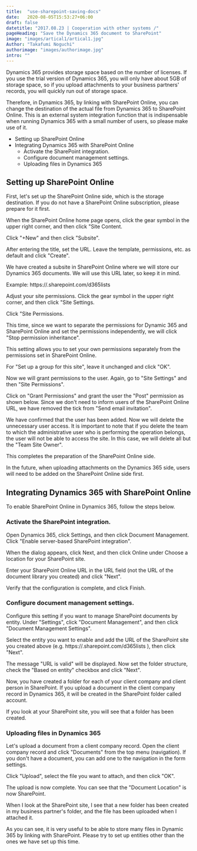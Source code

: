 ```yaml
---
title:  "use-sharepoint-saving-docs"
date:   2020-08-05T15:53:27+06:00
draft: false
datetitle: "2017.08.23 | Cooperation with other systems /"
pageHeading: "Save the Dynamics 365 document to SharePoint"
image: "images/artical1/artical1.jpg"
Author: "Takafumi Noguchi"
authorimage: "images/authorimage.jpg"
intro: ""
---
```

<!-- Intro  -->
Dynamics 365 provides storage space based on the number of licenses. If you use the trial version of Dynamics 365, you will only have about 5GB of storage space, so if you upload attachments to your business partners' records, you will quickly run out of storage space.

Therefore, in Dynamics 365, by linking with SharePoint Online, you can change the destination of the actual file from Dynamics 365 to SharePoint Online. This is an external system integration function that is indispensable when running Dynamics 365 with a small number of users, so please make use of it.

<!-- Table Of Content -->
* Setting up SharePoint Online
* Integrating Dynamics 365 with SharePoint Online
  * Activate the SharePoint integration.
  * Configure document management settings.
  * Uploading files in Dynamics 365

## Setting up SharePoint Online
First, let's set up the SharePoint Online side, which is the storage destination. If you do not have a SharePoint Online subscription, please prepare for it first.
<!-- Image= SharePoint1.png -->

When the SharePoint Online home page opens, click the gear symbol in the upper right corner, and then click "Site Content.
<!-- Image= SharePoint2.png -->

Click "+New" and then click "Subsite".
<!-- Image= SharePoint3.png -->

After entering the title, set the URL. Leave the template, permissions, etc. as default and click "Create".
<!-- Image= SharePoint4.png -->
<!-- Image= SharePoint5.png -->

We have created a subsite in SharePoint Online where we will store our Dynamics 365 documents. We will use this URL later, so keep it in mind.

Example: https://<domain name>.sharepoint.com/d365lists
<!-- Image= SharePoint6.png -->

Adjust your site permissions. Click the gear symbol in the upper right corner, and then click "Site Settings.
<!-- Image= SharePoint7.png -->

Click "Site Permissions.
<!-- Image= SharePoint8.png -->

This time, since we want to separate the permissions for Dynamic 365 and SharePoint Online and set the permissions independently, we will click "Stop permission inheritance".

This setting allows you to set your own permissions separately from the permissions set in SharePoint Online.
<!-- Image= SharePoint9.png -->

For "Set up a group for this site", leave it unchanged and click "OK".

Now we will grant permissions to the user. Again, go to "Site Settings" and then "Site Permissions".

Click on "Grant Permissions" and grant the user the "Post" permission as shown below. Since we don't need to inform users of the SharePoint Online URL, we have removed the tick from "Send email invitation".
<!-- Image= SharePoint10.png -->

We have confirmed that the user has been added. Now we will delete the unnecessary user access. It is important to note that if you delete the team to which the administrative user who is performing the operation belongs, the user will not be able to access the site. In this case, we will delete all but the "Team Site Owner".
<!-- Image= SharePoint11.png -->

This completes the preparation of the SharePoint Online side.

In the future, when uploading attachments on the Dynamics 365 side, users will need to be added on the SharePoint Online side first.

## Integrating Dynamics 365 with SharePoint Online
To enable SharePoint Online in Dynamics 365, follow the steps below.

### Activate the SharePoint integration.
Open Dynamics 365, click Settings, and then click Document Management. Click "Enable server-based SharePoint integration".
<!-- Image= SharePoint12.png -->

When the dialog appears, click Next, and then click Online under Choose a location for your SharePoint site.
<!-- Image= SharePoint13.png -->

Enter your SharePoint Online URL in the URL field (not the URL of the document library you created) and click "Next".
<!-- Image= SharePoint14.png -->

Verify that the configuration is complete, and click Finish.
<!-- Image=  SharePoint15.png -->

### Configure document management settings.
Configure this setting if you want to manage SharePoint documents by entity. Under "Settings", click "Document Management", and then click "Document Management Settings".
<!-- Image= SharePoint16.png -->

Select the entity you want to enable and add the URL of the SharePoint site you created above (e.g. https://<domain name>.sharepoint.com/d365lists ), then click "Next".
<!-- Image= SharePoint17.png -->

The message "URL is valid" will be displayed. Now set the folder structure, check the "Based on entity" checkbox and click "Next".
<!-- Image= SharePoint18.png -->

Now, you have created a folder for each of your client company and client person in SharePoint. If you upload a document in the client company record in Dynamics 365, it will be created in the SharePoint folder called account.
<!-- Image= SharePoint19.png -->

If you look at your SharePoint site, you will see that a folder has been created.
<!-- Image= SharePoint20.png -->

### Uploading files in Dynamics 365
Let's upload a document from a client company record. Open the client company record and click "Documents" from the top menu (navigation). If you don't have a document, you can add one to the navigation in the form settings.
<!-- Image= SharePoint21.png -->

Click "Upload", select the file you want to attach, and then click "OK".
<!-- Image= SharePoint22.png -->

The upload is now complete. You can see that the "Document Location" is now SharePoint.
<!-- Image= SharePoint23.png -->

When I look at the SharePoint site, I see that a new folder has been created in my business partner's folder, and the file has been uploaded when I attached it.
<!-- Image= SharePoint24.png -->

As you can see, it is very useful to be able to store many files in Dynamic 365 by linking with SharePoint.
Please try to set up entities other than the ones we have set up this time.